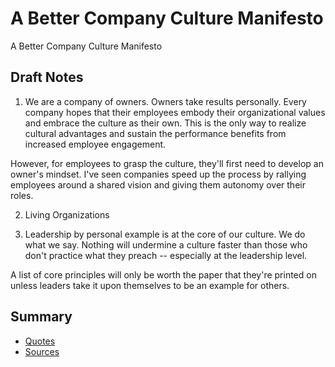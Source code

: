 # A Better Company Culture Manifesto
A Better Company Culture Manifesto

## Draft Notes

1. We are a company of owners. Owners take results personally.
Every company hopes that their employees embody their organizational values and embrace the culture as their own. This is the only way to realize cultural advantages and sustain the performance benefits from increased employee engagement. 

However, for employees to grasp the culture, they'll first need to develop an owner's mindset. I've seen companies speed up the process by rallying employees around a shared vision and giving them autonomy over their roles.

2. Living Organizations

3. Leadership by personal example is at the core of our culture. We do what we say.
Nothing will undermine a culture faster than those who don't practice what they preach -- especially at the leadership level. 

A list of core principles will only be worth the paper that they're printed on unless leaders take it upon themselves to be an example for others.

## Summary

* [Quotes](QUOTES.md)
* [Sources](SOURCES.md)
